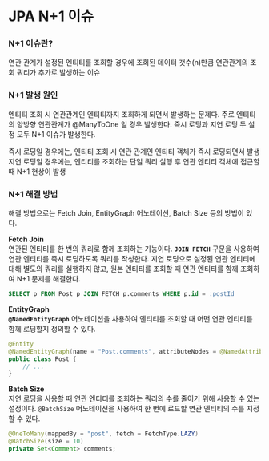 # JPA N+1 이슈
### **N+1 이슈란?**
연관 관계가 설정된 엔티티를 조회할 경우에 조회된 데이터 갯수(n)만큼 연관관계의 조회 쿼리가 추가로 발생하는 이슈

### N+1 발생 원인
엔티티 조회 시 연관관계인 엔티티까지 조회하게 되면서 발생하는 문제다. 주로 엔티티의 양방향 연관관계가 @ManyToOne 일 경우 발생한다. 즉시 로딩과 지연 로딩 두 설정 모두 N+1 이슈가 발생한다.

즉시 로딩일 경우에는, 엔티티 조회 시 연관 관계인 엔티티 객체가 즉시 로딩되면서 발생 
지연 로딩일 경우에는, 엔티티를 조회하는 단일 쿼리 실행 후 연관 엔티티 객체에 접근할 때 N+1 현상이 발생

### N+1 해결 방법
해결 방법으로는 Fetch Join, EntityGraph 어노테이션, Batch Size 등의 방법이 있다.

**Fetch Join**  
연관된 엔티티를 한 번의 쿼리로 함께 조회하는 기능이다. **`JOIN FETCH`** 구문을 사용하여 연관 엔티티를 즉시 로딩하도록 쿼리를 작성한다. 지연 로딩으로 설정된 연관 엔티티에 대해 별도의 쿼리를 실행하지 않고, 원본 엔티티를 조회할 때 연관 엔티티를 함께 조회하여 N+1 문제를 해결한다.
```sql
SELECT p FROM Post p JOIN FETCH p.comments WHERE p.id = :postId
```
**EntityGraph**  
**`@NamedEntityGraph`** 어노테이션을 사용하여 엔티티를 조회할 때 어떤 연관 엔티티를 함께 로딩할지 정의할 수 있다. 
```java
@Entity
@NamedEntityGraph(name = "Post.comments", attributeNodes = @NamedAttributeNode("comments"))
public class Post {
    // ...
}
```
**Batch Size**  
지연 로딩을 사용할 때 연관 엔티티를 조회하는 쿼리의 수를 줄이기 위해 사용할 수 있는 설정이다. `@BatchSize` 어노테이션을 사용하여 한 번에 로드할 연관 엔티티의 수를 지정할 수 있다.
```java
@OneToMany(mappedBy = "post", fetch = FetchType.LAZY)
@BatchSize(size = 10)
private Set<Comment> comments;
```

